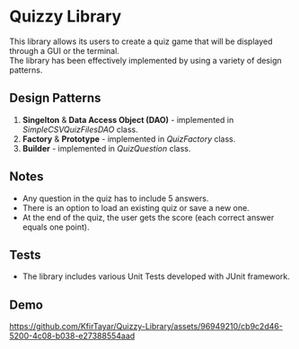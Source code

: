 # Quizzy Library
This library allows its users to create a quiz game that will be displayed through a GUI or the terminal.</br>The library has been effectively implemented by using a variety of design patterns.

## Design Patterns
1. **Singelton** & **Data Access Object (DAO)** - implemented in *SimpleCSVQuizFilesDAO* class.
2. **Factory** & **Prototype** - implemented in *QuizFactory* class.
3. **Builder** - implemented in *QuizQuestion* class.

## Notes
* Any question in the quiz has to include 5 answers.
* There is an option to load an existing quiz or save a new one.
* At the end of the quiz, the user gets the score (each correct answer equals one point).

## Tests
* The library includes various Unit Tests developed with JUnit framework.

## Demo
https://github.com/KfirTayar/Quizzy-Library/assets/96949210/cb9c2d46-5200-4c08-b038-e27388554aad

